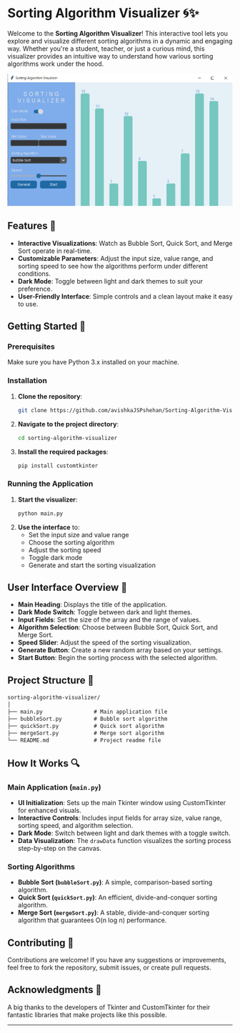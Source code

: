 # Sorting Algorithm Visualizer 🌀✨

Welcome to the **Sorting Algorithm Visualizer**! This interactive tool lets you explore and visualize different sorting algorithms in a dynamic and engaging way. Whether you're a student, teacher, or just a curious mind, this visualizer provides an intuitive way to understand how various sorting algorithms work under the hood.

![Hero Image](assets/UI.JPG) <!-- Replace with actual image path -->

## Features 🌟

- **Interactive Visualizations**: Watch as Bubble Sort, Quick Sort, and Merge Sort operate in real-time.
- **Customizable Parameters**: Adjust the input size, value range, and sorting speed to see how the algorithms perform under different conditions.
- **Dark Mode**: Toggle between light and dark themes to suit your preference.
- **User-Friendly Interface**: Simple controls and a clean layout make it easy to use.

## Getting Started 🚀

### Prerequisites

Make sure you have Python 3.x installed on your machine.

### Installation

1. **Clone the repository**:
   ```bash
   git clone https://github.com/avishkaJSPshehan/Sorting-Algorithm-Visualizer.git
   ```
2. **Navigate to the project directory**:
   ```bash
   cd sorting-algorithm-visualizer
   ```
3. **Install the required packages**:
   ```bash
   pip install customtkinter
   ```

### Running the Application

1. **Start the visualizer**:
   ```bash
   python main.py
   ```
2. **Use the interface** to:
   - Set the input size and value range
   - Choose the sorting algorithm
   - Adjust the sorting speed
   - Toggle dark mode
   - Generate and start the sorting visualization

## User Interface Overview 🎨

- **Main Heading**: Displays the title of the application.
- **Dark Mode Switch**: Toggle between dark and light themes.
- **Input Fields**: Set the size of the array and the range of values.
- **Algorithm Selection**: Choose between Bubble Sort, Quick Sort, and Merge Sort.
- **Speed Slider**: Adjust the speed of the sorting visualization.
- **Generate Button**: Create a new random array based on your settings.
- **Start Button**: Begin the sorting process with the selected algorithm.

## Project Structure 📂

```
sorting-algorithm-visualizer/
│
├── main.py                # Main application file
├── bubbleSort.py          # Bubble sort algorithm
├── quickSort.py           # Quick sort algorithm
├── mergeSort.py           # Merge sort algorithm
└── README.md              # Project readme file
```

## How It Works 🔍

### Main Application (`main.py`)

- **UI Initialization**: Sets up the main Tkinter window using CustomTkinter for enhanced visuals.
- **Interactive Controls**: Includes input fields for array size, value range, sorting speed, and algorithm selection.
- **Dark Mode**: Switch between light and dark themes with a toggle switch.
- **Data Visualization**: The `drawData` function visualizes the sorting process step-by-step on the canvas.

### Sorting Algorithms

- **Bubble Sort (`bubbleSort.py`)**: A simple, comparison-based sorting algorithm.
- **Quick Sort (`quickSort.py`)**: An efficient, divide-and-conquer sorting algorithm.
- **Merge Sort (`mergeSort.py`)**: A stable, divide-and-conquer sorting algorithm that guarantees O(n log n) performance.

## Contributing 🤝

Contributions are welcome! If you have any suggestions or improvements, feel free to fork the repository, submit issues, or create pull requests.

## Acknowledgments 🙌

A big thanks to the developers of Tkinter and CustomTkinter for their fantastic libraries that make projects like this possible.

---
